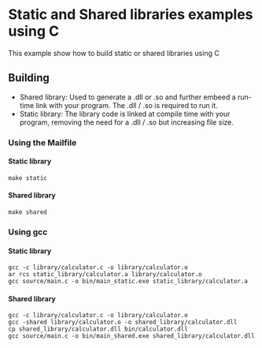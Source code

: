 # Static and Shared libraries examples using C

This example show how to build static or shared libraries using C

## Building

- Shared library: Used to generate a .dll or .so and further embeed a run-time link with your program. The .dll / .so is required to run it.
- Static library: The library code is linked at compile time with your program, removing the need for a .dll / .so but increasing file size.

### Using the Mailfile

#### Static library

```
make static
```

#### Shared library

```
make shared
```

### Using gcc

#### Static library

```
gcc -c library/calculator.c -o library/calculator.o
ar rcs static_library/calculator.a library/calculator.o
gcc source/main.c -o bin/main_static.exe static_library/calculator.a
```

#### Shared library

```
gcc -c library/calculator.c -o library/calculator.o
gcc -shared library/calculator.o -o shared_library/calculator.dll
cp shared_library/calculator.dll bin/calculator.dll
gcc source/main.c -o bin/main_shared.exe shared_library/calculator.dll
```
